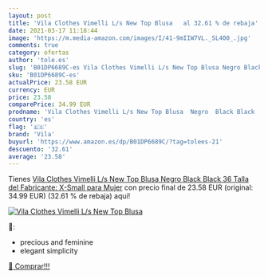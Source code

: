 ```yaml
---
layout: post
title: 'Vila Clothes Vimelli L/s New Top Blusa   al 32.61 % de rebaja'
date: 2021-03-17 11:18:44
image: 'https://m.media-amazon.com/images/I/41-9mIIW7VL._SL400_.jpg'
comments: true
category: ofertas
author: 'tole.es'
slug: 'B01DP6689C-es Vila Clothes Vimelli L/s New Top Blusa Negro Black Black...'
sku: 'B01DP6689C-es'
actualPrice: 23.58 EUR
currency: EUR
price: 23.58
comparePrice: 34.99 EUR
prodname: 'Vila Clothes Vimelli L/s New Top Blusa  Negro  Black Black   36  Talla del Fabricante: X-Small  para Mujer'
country: 'es'
flag: '🇪🇸'
brand: 'Vila'
buyurl: 'https://www.amazon.es/dp/B01DP6689C/?tag=tolees-21'
descuento: '32.61'
average: '23.58'
---
```


Tienes [Vila Clothes Vimelli L/s New Top Blusa  Negro  Black Black   36  Talla del Fabricante: X-Small  para Mujer](https://www.amazon.es/dp/B01DP6689C/?tag=tolees-21) con precio final de  23.58 EUR (original: 34.99 EUR) (32.61 %  de rebaja) aqui!

[![Vila Clothes Vimelli L/s New Top Blusa  ](https://m.media-amazon.com/images/I/41-9mIIW7VL._SL400_.jpg)](https://www.amazon.es/dp/B01DP6689C/?tag=tolees-21)

🔎:

- precious and feminine
- elegant simplicity

[🛒 Comprar!!!](https://www.amazon.es/dp/B01DP6689C/?tag=tolees-21)
